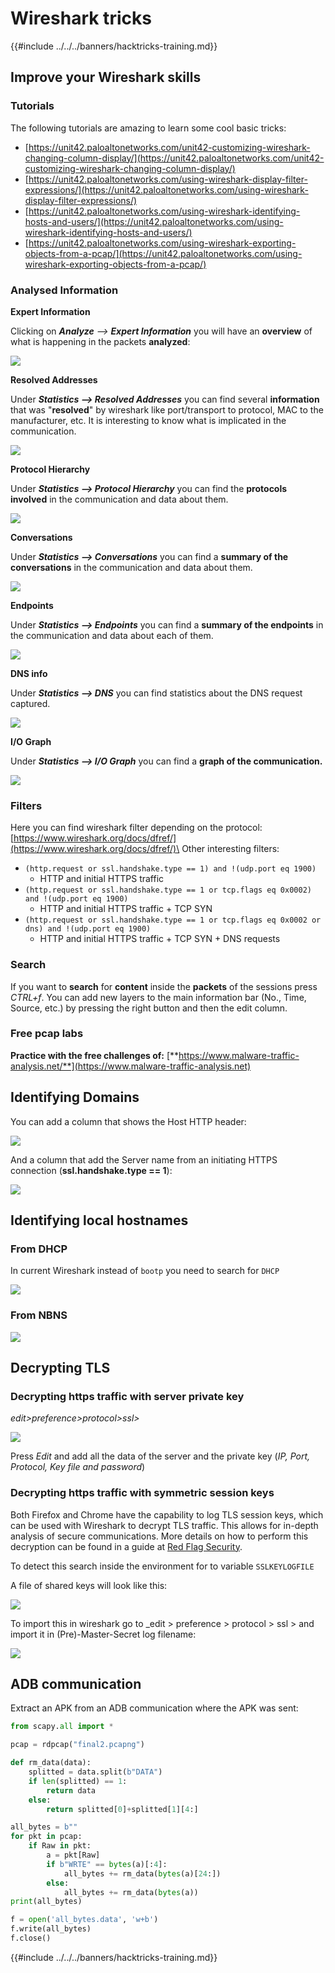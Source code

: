 # Wireshark tricks

{{#include ../../../banners/hacktricks-training.md}}

## Improve your Wireshark skills

### Tutorials

The following tutorials are amazing to learn some cool basic tricks:

- [https://unit42.paloaltonetworks.com/unit42-customizing-wireshark-changing-column-display/](https://unit42.paloaltonetworks.com/unit42-customizing-wireshark-changing-column-display/)
- [https://unit42.paloaltonetworks.com/using-wireshark-display-filter-expressions/](https://unit42.paloaltonetworks.com/using-wireshark-display-filter-expressions/)
- [https://unit42.paloaltonetworks.com/using-wireshark-identifying-hosts-and-users/](https://unit42.paloaltonetworks.com/using-wireshark-identifying-hosts-and-users/)
- [https://unit42.paloaltonetworks.com/using-wireshark-exporting-objects-from-a-pcap/](https://unit42.paloaltonetworks.com/using-wireshark-exporting-objects-from-a-pcap/)

### Analysed Information

**Expert Information**

Clicking on _**Analyze** --> **Expert Information**_ you will have an **overview** of what is happening in the packets **analyzed**:

![](<../../../images/image (256).png>)

**Resolved Addresses**

Under _**Statistics --> Resolved Addresses**_ you can find several **information** that was "**resolved**" by wireshark like port/transport to protocol, MAC to the manufacturer, etc. It is interesting to know what is implicated in the communication.

![](<../../../images/image (893).png>)

**Protocol Hierarchy**

Under _**Statistics --> Protocol Hierarchy**_ you can find the **protocols** **involved** in the communication and data about them.

![](<../../../images/image (586).png>)

**Conversations**

Under _**Statistics --> Conversations**_ you can find a **summary of the conversations** in the communication and data about them.

![](<../../../images/image (453).png>)

**Endpoints**

Under _**Statistics --> Endpoints**_ you can find a **summary of the endpoints** in the communication and data about each of them.

![](<../../../images/image (896).png>)

**DNS info**

Under _**Statistics --> DNS**_ you can find statistics about the DNS request captured.

![](<../../../images/image (1063).png>)

**I/O Graph**

Under _**Statistics --> I/O Graph**_ you can find a **graph of the communication.**

![](<../../../images/image (992).png>)

### Filters

Here you can find wireshark filter depending on the protocol: [https://www.wireshark.org/docs/dfref/](https://www.wireshark.org/docs/dfref/)\
Other interesting filters:

- `(http.request or ssl.handshake.type == 1) and !(udp.port eq 1900)`
  - HTTP and initial HTTPS traffic
- `(http.request or ssl.handshake.type == 1 or tcp.flags eq 0x0002) and !(udp.port eq 1900)`
  - HTTP and initial HTTPS traffic + TCP SYN
- `(http.request or ssl.handshake.type == 1 or tcp.flags eq 0x0002 or dns) and !(udp.port eq 1900)`
  - HTTP and initial HTTPS traffic + TCP SYN + DNS requests

### Search

If you want to **search** for **content** inside the **packets** of the sessions press _CTRL+f_. You can add new layers to the main information bar (No., Time, Source, etc.) by pressing the right button and then the edit column.

### Free pcap labs

**Practice with the free challenges of:** [**https://www.malware-traffic-analysis.net/**](https://www.malware-traffic-analysis.net)

## Identifying Domains

You can add a column that shows the Host HTTP header:

![](<../../../images/image (639).png>)

And a column that add the Server name from an initiating HTTPS connection (**ssl.handshake.type == 1**):

![](<../../../images/image (408) (1).png>)

## Identifying local hostnames

### From DHCP

In current Wireshark instead of `bootp` you need to search for `DHCP`

![](<../../../images/image (1013).png>)

### From NBNS

![](<../../../images/image (1003).png>)

## Decrypting TLS

### Decrypting https traffic with server private key

_edit>preference>protocol>ssl>_

![](<../../../images/image (1103).png>)

Press _Edit_ and add all the data of the server and the private key (_IP, Port, Protocol, Key file and password_)

### Decrypting https traffic with symmetric session keys

Both Firefox and Chrome have the capability to log TLS session keys, which can be used with Wireshark to decrypt TLS traffic. This allows for in-depth analysis of secure communications. More details on how to perform this decryption can be found in a guide at [Red Flag Security](https://redflagsecurity.net/2019/03/10/decrypting-tls-wireshark/).

To detect this search inside the environment for to variable `SSLKEYLOGFILE`

A file of shared keys will look like this:

![](<../../../images/image (820).png>)

To import this in wireshark go to \_edit > preference > protocol > ssl > and import it in (Pre)-Master-Secret log filename:

![](<../../../images/image (989).png>)

## ADB communication

Extract an APK from an ADB communication where the APK was sent:

```python
from scapy.all import *

pcap = rdpcap("final2.pcapng")

def rm_data(data):
    splitted = data.split(b"DATA")
    if len(splitted) == 1:
        return data
    else:
        return splitted[0]+splitted[1][4:]

all_bytes = b""
for pkt in pcap:
    if Raw in pkt:
        a = pkt[Raw]
        if b"WRTE" == bytes(a)[:4]:
            all_bytes += rm_data(bytes(a)[24:])
        else:
            all_bytes += rm_data(bytes(a))
print(all_bytes)

f = open('all_bytes.data', 'w+b')
f.write(all_bytes)
f.close()
```

{{#include ../../../banners/hacktricks-training.md}}




